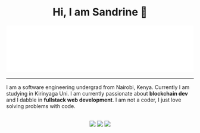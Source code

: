 
<h1 align="center" > Hi, I am Sandrine 👋</h1>

<p align="center">
<img src="header.svg" />
</p>

<hr/>


I am a software engineering undergrad from Nairobi, Kenya. Currently I am studying in Kirinyaga Uni. I am currently passionate about __blockchain dev__ and  I dabble in __fullstack web development__.  I am not a coder, I just love solving problems with code.

<div align="center">
<br/>
 <td>
<tr><img height="180em" src="https://github-readme-stats.vercel.app/api?username=sAndrin3&show_icons=true&theme=github_dark&include_all_commits=true&count_private=true"/></tr>
<tr><img height="180em" src="https://github-readme-stats.vercel.app/api/top-langs/?username=sAndrin3&layout=compact&langs_count=7&theme=github_dark"/></tr>
 <tr><img src="https://github-readme-streak-stats.herokuapp.com/?user=Jace254&show_icons=true&locale=en&layout=compact&theme=tokyonight"/></tr>
<td>
</div>

